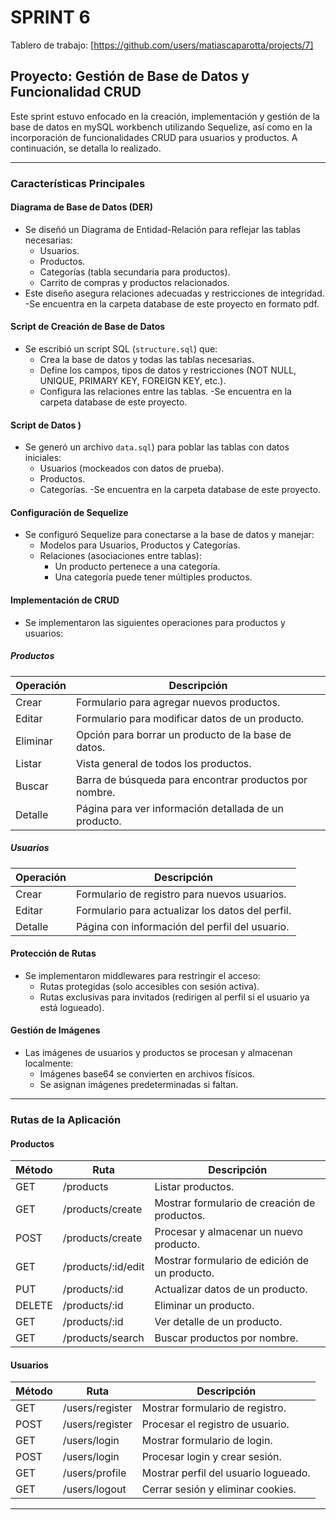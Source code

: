 # SPRINT 6

Tablero de trabajo: [https://github.com/users/matiascaparotta/projects/7]

## Proyecto: Gestión de Base de Datos y Funcionalidad CRUD

Este sprint estuvo enfocado en la creación, implementación y gestión de la base de datos en mySQL workbench utilizando Sequelize, así como en la incorporación de funcionalidades CRUD para usuarios y productos. A continuación, se detalla lo realizado.

---

### **Características Principales**

#### **Diagrama de Base de Datos (DER)**
- Se diseñó un Diagrama de Entidad-Relación para reflejar las tablas necesarias:
  - Usuarios.
  - Productos.
  - Categorías (tabla secundaria para productos).
  - Carrito de compras y productos relacionados.
- Este diseño asegura relaciones adecuadas y restricciones de integridad.
-Se encuentra en la carpeta database de este proyecto en formato pdf.


#### **Script de Creación de Base de Datos**
- Se escribió un script SQL (`structure.sql`) que:
  - Crea la base de datos y todas las tablas necesarias.
  - Define los campos, tipos de datos y restricciones (NOT NULL, UNIQUE, PRIMARY KEY, FOREIGN KEY, etc.).
  - Configura las relaciones entre las tablas.
-Se encuentra en la carpeta database de este proyecto.


#### **Script de Datos )**
- Se generó un archivo `data.sql`) para poblar las tablas con datos iniciales:
  - Usuarios (mockeados con datos de prueba).
  - Productos.
  - Categorías.
-Se encuentra en la carpeta database de este proyecto.


#### **Configuración de Sequelize**
- Se configuró Sequelize para conectarse a la base de datos y manejar:
  - Modelos para Usuarios, Productos y Categorías.
  - Relaciones (asociaciones entre tablas):
    - Un producto pertenece a una categoría.
    - Una categoría puede tener múltiples productos.

#### **Implementación de CRUD**
- Se implementaron las siguientes operaciones para productos y usuarios:

##### **Productos**
| Operación | Descripción |
|-----------|-------------|
| Crear     | Formulario para agregar nuevos productos. |
| Editar    | Formulario para modificar datos de un producto. |
| Eliminar  | Opción para borrar un producto de la base de datos. |
| Listar    | Vista general de todos los productos. |
| Buscar    | Barra de búsqueda para encontrar productos por nombre. |
| Detalle   | Página para ver información detallada de un producto. |

##### **Usuarios**
| Operación | Descripción |
|-----------|-------------|
| Crear     | Formulario de registro para nuevos usuarios. |
| Editar    | Formulario para actualizar los datos del perfil. |
| Detalle   | Página con información del perfil del usuario. |

#### **Protección de Rutas**
- Se implementaron middlewares para restringir el acceso:
  - Rutas protegidas (solo accesibles con sesión activa).
  - Rutas exclusivas para invitados (redirigen al perfil si el usuario ya está logueado).

#### **Gestión de Imágenes**
- Las imágenes de usuarios y productos se procesan y almacenan localmente:
  - Imágenes base64 se convierten en archivos físicos.
  - Se asignan imágenes predeterminadas si faltan.

---

### **Rutas de la Aplicación**

#### **Productos**
| Método | Ruta                 | Descripción |
|--------|----------------------|-------------|
| GET    | /products            | Listar productos. |
| GET    | /products/create     | Mostrar formulario de creación de productos. |
| POST   | /products/create     | Procesar y almacenar un nuevo producto. |
| GET    | /products/:id/edit   | Mostrar formulario de edición de un producto. |
| PUT    | /products/:id        | Actualizar datos de un producto. |
| DELETE | /products/:id        | Eliminar un producto. |
| GET    | /products/:id        | Ver detalle de un producto. |
| GET    | /products/search     | Buscar productos por nombre. |

#### **Usuarios**
| Método | Ruta                 | Descripción |
|--------|----------------------|-------------|
| GET    | /users/register      | Mostrar formulario de registro. |
| POST   | /users/register      | Procesar el registro de usuario. |
| GET    | /users/login         | Mostrar formulario de login. |
| POST   | /users/login         | Procesar login y crear sesión. |
| GET    | /users/profile       | Mostrar perfil del usuario logueado. |
| GET    | /users/logout        | Cerrar sesión y eliminar cookies. |

---


